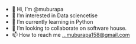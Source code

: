 - 👋 Hi, I’m @muburapa
- 👀 I’m interested in Data sciencetise
- 🌱 I’m currently learning in Python
- 💞️ I’m looking to collaborate on software house.
- 📫 How to reach me ...muburapa158@gmail.com

<!---
muburapa/muburapa is a ✨ special ✨ repository because its `README.md` (this file) appears on your GitHub profile.
You can click the Preview link to take a look at your changes.
--->
